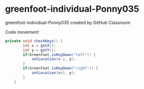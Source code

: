 # greenfoot-individual-Ponny035
greenfoot-individual-Ponny035 created by GitHub Classroom

Code movement 
```java 
private void checkKeys() {
        int x = getX();
        int y = getY();
        if(Greenfoot.isKeyDown("left")) {
            setLocation(x-2, y);
        }
        if(Greenfoot.isKeyDown("right")) {
            setLocation(x+2, y);
        }
    }
```
